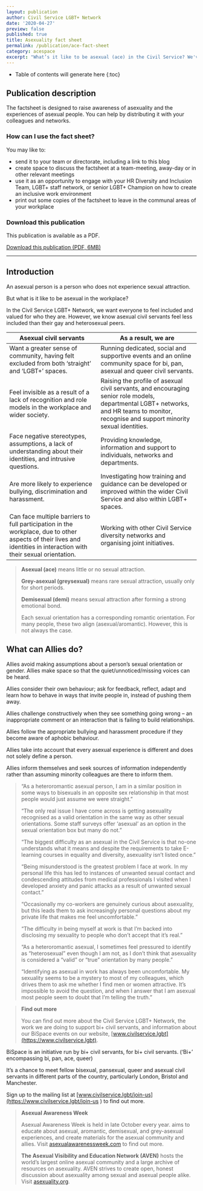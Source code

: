 ```yaml
---
layout: publication
author: Civil Service LGBT+ Network
date: '2020-04-27'
preview: false
published: true
title: Asexuality fact sheet
permalink: /publication/ace-fact-sheet
category: acespace
excerpt: "What’s it like to be asexual (ace) in the Civil Service? We've produced a new fact sheet on asexuality to support ace inclusion in the Civil Service."
---
```


<!-- Include the following to generate a Table of Contents -->
* Table of contents will generate here
{:toc}
<!-- Don't touch the Table of Contents above -->
<!-- Include this line to process the Markdown and format the content properly -->
<div id="markdown-content" markdown="1">
<!-- Don't remove the line of code above -->


## Publication description

The factsheet is designed to raise awareness of asexuality and the experiences of asexual people. You can help by distributing it with your colleagues and networks.

### How can I use the fact sheet?

You may like to:

- send it to your team or directorate, including a link to this blog
- create space to discuss the factsheet at a team-meeting, away-day or in other relevant meetings
- use it as an opportunity to engage with your HR Diversity and Inclusion Team, LGBT+ staff network, or senior LGBT+ Champion on how to create an inclusive work environment
- print out some copies of the factsheet to leave in the communal areas of your workplace


### Download this publication

This publication is available as a PDF.

[Download this publication (PDF, 6MB)](https://www.civilservice.lgbt/documents/store/factsheets/asexuality.pdf)

---

## Introduction

An asexual person is a person who does not experience sexual attraction.

But what is it like to be asexual in the workplace?

In the Civil Service LGBT+ Network, we want everyone to feel included and valued for who they are. However, we know asexual civil servants feel less included than their gay and heterosexual peers.

Asexual civil servants | As a result, we are
--- | ---
Want a greater sense of community, having felt excluded from both ‘straight’ and ‘LGBT+’ spaces. | Running dedicated, social and supportive events and an online community space for bi, pan, asexual and queer civil servants.
Feel invisible as a result of a lack of recognition and role models in the workplace and wider society. | Raising the profile of asexual civil servants, and encouraging senior role models, departmental LGBT+ networks, and HR teams to monitor, recognise and support minority sexual identities.
Face negative stereotypes, assumptions, a lack of understanding about their identities, and intrusive questions. | Providing knowledge, information and support to individuals, networks and departments.
Are more likely to experience bullying, discrimination and harassment. | Investigating how training and guidance can be developed or improved within the wider Civil Service and also within LGBT+ spaces.
Can face multiple barriers to full participation in the workplace, due to other aspects of their lives and identities in interaction with their sexual orientation. | Working with other Civil Service diversity networks and organising joint initiatives.

> **Asexual (ace)** means little or no sexual attraction.
>
> **Grey-asexual (greysexual)** means rare sexual attraction, usually only for short periods.
>
> **Demisexual (demi)** means sexual attraction after forming a strong emotional bond.
>
> Each sexual orientation has a corresponding romantic orientation. For many people, these two align (asexual/aromantic). However, this is not always the case.

## What can Allies do?

Allies avoid making assumptions about a person’s sexual orientation or gender. Allies make space so that the quiet/unnoticed/missing voices can be heard.

Allies consider their own behaviour; ask for feedback, reflect, adapt and learn how to behave in ways that invite people in, instead of pushing them away.

Allies challenge constructively when they see something going wrong – an inappropriate comment or an interaction that is failing to build relationships.

Allies follow the appropriate bullying and harassment procedure if they become aware of aphobic behaviour.

Allies take into account that every asexual experience is different and does not solely define a person.

Allies inform themselves and seek sources of information independently rather than assuming minority colleagues are there to inform them.

> “As a heteroromantic asexual person, I am in a similar position in some ways to bisexuals in an opposite sex relationship in that most people would just assume we were straight.”
>
> “The only real issue I have come across is getting asexuality recognised as a valid orientation in the same way as other sexual orientations. Some staff surveys offer ‘asexual’ as an option in the sexual orientation box but many do not.”
>
> “The biggest difficulty as an asexual in the Civil Service is that no-one understands what it means and despite the requirements to take E-learning courses in equality and diversity, asexuality isn’t listed once.”
>
> “Being misunderstood is the greatest problem I face at work. In my personal life this has led to instances of unwanted sexual contact and condescending attitudes from medical professionals I visited when I developed anxiety and panic attacks as a result of unwanted sexual contact.”
>
> “Occasionally my co-workers are genuinely curious about asexuality, but this leads them to ask increasingly personal questions about my private life that makes me feel uncomfortable.”
>
> “The difficulty in being myself at work is that I’m backed into disclosing my sexuality to people who don’t accept that it’s real.”
>
> “As a heteroromantic asexual, I sometimes feel pressured to identify as “heterosexual” even though I am not, as I don’t think that asexuality is considered a “valid” or “true” orientation by many people.”
>
> “Identifying as asexual in work has always been uncomfortable. My sexuality seems to be a mystery to most of my colleagues, which drives them to ask me whether I find men or women attractive. It’s impossible to avoid the question, and when I answer that I am asexual most people seem to doubt that I’m telling the truth.”

> **Find out more**
>
> You can find out more about the Civil Service LGBT+ Network, the work we are doing to support bi+ civil servants, and information about our BiSpace events on our website, [www.civilservice.lgbt](https://www.civilservice.lgbt).

BiSpace is an initiative run by bi+ civil servants, for bi+ civil servants.
(‘Bi+’ encompassing bi, pan, ace, queer)

It’s a chance to meet fellow bisexual, pansexual, queer and asexual civil servants in different parts of the country, particularly London, Bristol and Manchester.

Sign up to the mailing list at [www.civilservice.lgbt/join-us](https://www.civilservice.lgbt/join-us ) to find out more.

> **Asexual Awareness Week**
>
> Asexual Awareness Week is held in late October every year. aims to educate about asexual, aromantic, demisexual, and grey-asexual experiences, and create materials for the asexual community and allies. Visit [asexualawarenessweek.com](https://asexualawarenessweek.com) to find out more.
>
> **The Asexual Visibility and Education Network (AVEN)**
> hosts the world’s largest online asexual community and a large archive of resources on asexuality. AVEN strives to create open, honest discussion about asexuality among sexual and asexual people alike. Visit [asexuality.org](https://asexuality.org).

<!-- Include this line to process the Markdown and format the content properly -->
</div>
<!-- Don't remove the line of code above -->


